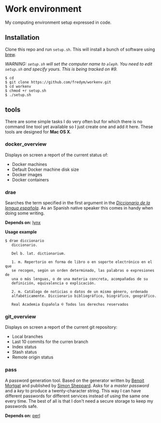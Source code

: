 Work environment
================

My computing environment setup expressed in code.


Installation
------------

Clone this repo and run `setup.sh`. This will install a bunch of software using
[brew].

_WARNING: `setup.sh` will set the computer name to `aleph`. You need to edit
`setup.sh` and specify yours. This is being tracked on #9._

    $ cd
    $ git clone https://github.com/fredym/workenv.git
    $ cd workenv
    $ chmod +r setup.sh
    $ ./setup.sh



tools
-----

There are some simple tasks I do very often but for which there is no command
line tool yet available so I just create one and add it here. These tools are
designed for **Mac OS X**.



### docker_overview

Displays on screen a report of the current status of:

- Docker machines
- Default Docker machine disk size
- Docker images
- Docker containers



### drae

Searches the term specified in the first argument in the [_Diccionario de la
lengua española_][dle]. As an Spanish native speaker this comes in handy when
doing some writing.

**Depends on:** [lynx]

**Usage example**

    $ drae diccionario
       diccionario.

       Del b. lat. dictionarium.

       1. m. Repertorio en forma de libro o en soporte electrónico en el que
       se recogen, según un orden determinado, las palabras o expresiones de
       una o más lenguas, o de una materia concreta, acompañadas de su
       definición, equivalencia o explicación.

       2. m. Catálogo de noticias o datos de un mismo género, ordenado
       alfabéticamente. Diccionario bibliográfico, biográfico, geográfico.

       Real Academia Española © Todos los derechos reservados



### git_overview

Displays on screen a report of the current git repository:

- Local branches
- Last 10 commits for the curren branch
- Index status
- Stash status
- Remote origin status



### pass

A password generation tool. Based on the generator written by [Benoit Mortgat]
and published by [Simon Sheppard]. Asks for a _master password_ and a _key_ to
produce a twenty-character string. This way I can have different passwords for
different services instead of using the same one every time. The best of all is
that I don't need a secure storage to keep my passwords safe.

**Depends on:** [perl]




[brew]: http://brew.sh/
[Benoit Mortgat]: http://ss64.com/pass/command-line.html
[dle]: http://dle.rae.es/
[lynx]: http://lynx.invisible-island.net/
[perl]: https://www.perl.org
[Simon Sheppard]: https://github.com/salsifis/ss64-password-generators
